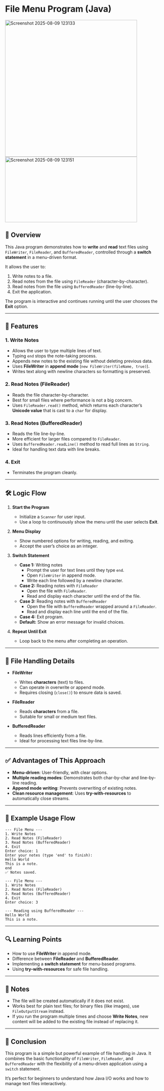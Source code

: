 
# File Menu Program (Java)

<img width="432" height="448" alt="Screenshot 2025-08-09 123133" src="https://github.com/user-attachments/assets/3dad6a56-76af-4bff-91b1-921bfd650ddf" />
<img width="432" height="215" alt="Screenshot 2025-08-09 123151" src="https://github.com/user-attachments/assets/0b84013e-3be0-4934-a0a1-d364f1d2e951" />

## 📌 Overview
This Java program demonstrates how to **write** and **read** text files using `FileWriter`, `FileReader`, and `BufferedReader`, controlled through a **switch statement** in a menu-driven format.

It allows the user to:
1. Write notes to a file.
2. Read notes from the file using `FileReader` (character-by-character).
3. Read notes from the file using `BufferedReader` (line-by-line).
4. Exit the application.

The program is interactive and continues running until the user chooses the **Exit** option.

---

## 🎯 Features

### 1. Write Notes
- Allows the user to type multiple lines of text.
- Typing `end` stops the note-taking process.
- Appends new notes to the existing file without deleting previous data.
- Uses **FileWriter** in **append mode** (`new FileWriter(fileName, true)`).
- Writes text along with newline characters so formatting is preserved.

### 2. Read Notes (FileReader)
- Reads the file character-by-character.
- Best for small files where performance is not a big concern.
- Uses `FileReader.read()` method, which returns each character’s **Unicode value** that is cast to a `char` for display.

### 3. Read Notes (BufferedReader)
- Reads the file line-by-line.
- More efficient for larger files compared to `FileReader`.
- Uses `BufferedReader.readLine()` method to read full lines as `String`.
- Ideal for handling text data with line breaks.

### 4. Exit
- Terminates the program cleanly.

---

## 🛠 Logic Flow

1. **Start the Program**
   - Initialize a `Scanner` for user input.
   - Use a loop to continuously show the menu until the user selects **Exit**.

2. **Menu Display**
   - Show numbered options for writing, reading, and exiting.
   - Accept the user’s choice as an integer.

3. **Switch Statement**
   - **Case 1:** Writing notes
     - Prompt the user for text lines until they type `end`.
     - Open `FileWriter` in append mode.
     - Write each line followed by a newline character.
   - **Case 2:** Reading notes with `FileReader`
     - Open the file with `FileReader`.
     - Read and display each character until the end of the file.
   - **Case 3:** Reading notes with `BufferedReader`
     - Open the file with `BufferedReader` wrapped around a `FileReader`.
     - Read and display each line until the end of the file.
   - **Case 4:** Exit program.
   - **Default:** Show an error message for invalid choices.

4. **Repeat Until Exit**
   - Loop back to the menu after completing an operation.

---

## 📂 File Handling Details

- **FileWriter**
  - Writes **characters** (text) to files.
  - Can operate in overwrite or append mode.
  - Requires closing (`close()`) to ensure data is saved.

- **FileReader**
  - Reads **characters** from a file.
  - Suitable for small or medium text files.

- **BufferedReader**
  - Reads lines efficiently from a file.
  - Ideal for processing text files line-by-line.

---

## ✅ Advantages of This Approach

- **Menu-driven**: User-friendly, with clear options.
- **Multiple reading modes**: Demonstrates both char-by-char and line-by-line reading.
- **Append mode writing**: Prevents overwriting of existing notes.
- **Clean resource management**: Uses **try-with-resources** to automatically close streams.

---

## 📌 Example Usage Flow

```
--- File Menu ---
1. Write Notes
2. Read Notes (FileReader)
3. Read Notes (BufferedReader)
4. Exit
Enter choice: 1
Enter your notes (type 'end' to finish):
Hello World
This is a note.
end
✅ Notes saved.

--- File Menu ---
1. Write Notes
2. Read Notes (FileReader)
3. Read Notes (BufferedReader)
4. Exit
Enter choice: 3

--- Reading using BufferedReader ---
Hello World
This is a note.
```

---

## 🔍 Learning Points

- How to use **FileWriter** in append mode.
- Difference between **FileReader** and **BufferedReader**.
- Implementing a **switch statement** for menu-based programs.
- Using **try-with-resources** for safe file handling.

---

## 📎 Notes
- The file will be created automatically if it does not exist.
- Works best for plain text files; for binary files (like images), use `FileOutputStream` instead.
- If you run the program multiple times and choose **Write Notes**, new content will be added to the existing file instead of replacing it.

---

## 🚀 Conclusion
This program is a simple but powerful example of file handling in Java. It combines the basic functionality of `FileWriter`, `FileReader`, and `BufferedReader` with the flexibility of a menu-driven application using a `switch` statement.

It’s perfect for beginners to understand how Java I/O works and how to manage text files interactively.
